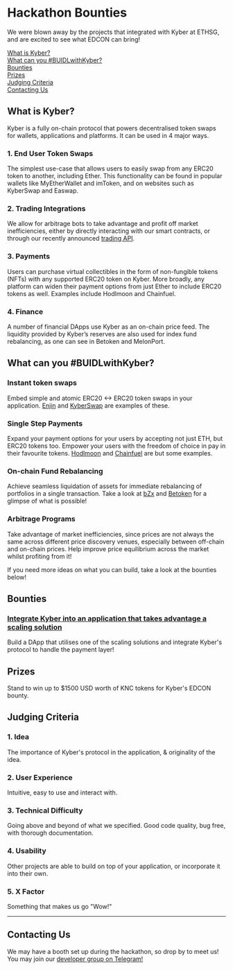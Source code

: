 # Hackathon Bounties
We were blown away by the projects that integrated with Kyber at ETHSG, and are excited to see what EDCON can bring!

<!-- Table Of Contents-->
[What is Kyber?](#what-is-kyber)<br>
[What can you #BUIDLwithKyber?](#what-can-you-buidlwithkyber)<br>
[Bounties](#bounties)<br>
[Prizes](#prizes)<br>
[Judging Criteria](#judging-criteria)<br>
[Contacting Us](#contacting-us)

## What is Kyber?
Kyber is a fully on-chain protocol that powers decentralised token swaps for wallets, applications and platforms. It can be used in 4 major ways.

### 1. End User Token Swaps
The simplest use-case that allows users to easily swap from any ERC20 token to another, including Ether. This functionality can be found in popular wallets like MyEtherWallet and imToken, and on websites such as KyberSwap and Easwap.

### 2. Trading Integrations
We allow for arbitrage bots to take advantage and profit off market inefficiencies, either by directly interacting with our smart contracts, or through our recently announced [trading API](https://blog.kyber.network/introducing-the-kyber-trading-api-b30550645b74).

### 3. Payments
Users can purchase virtual collectibles in the form of non-fungible tokens (NFTs) with any supported ERC20 token on Kyber. More broadly, any platform can widen their payment options from just Ether to include ERC20 tokens as well. Examples include Hodlmoon and Chainfuel.

### 4. Finance
A number of financial DApps use Kyber as an on-chain price feed. The liquidity provided by Kyber’s reserves are also used for index fund rebalancing, as one can see in Betoken and MelonPort.


## What can you #BUIDLwithKyber?

### Instant token swaps
Embed simple and atomic ERC20 <-> ERC20 token swaps in your application. [Enjin](https://blog.kyber.network/enjin-wallet-integrates-kyber-to-enable-in-wallet-token-swaps-476a08f9bf9a) and [KyberSwap](https://kyberswap.com/swap/eth-knc) are examples of these.

### Single Step Payments
Expand your payment options for your users by accepting not just ETH, but ERC20 tokens too. Empower your users with the freedom of choice in pay in their favourite tokens. [Hodlmoon](https://blog.kyber.network/hodlmoon-to-integrate-kybers-woocommerce-plugin-and-accept-token-payments-6baeda65c10e) and [Chainfuel](https://www.chainfuel.com/blog/chainfuel-integrates-kyberwidget-to-accept-erc20-tokens-for-telegram-community-management-automation) are but some examples.

### On-chain Fund Rebalancing
Achieve seamless liquidation of assets for immediate rebalancing of portfolios in a single transaction. Take a look at [bZx](https://medium.com/@b0xNet/kyber-bzx-b6f5330289a6) and [Betoken](https://medium.com/betoken/6-primordial-reasons-to-build-a-decentralized-hedge-fund-with-kyber-1bbb3ed6a4d9) for a glimpse of what is possible!

### Arbitrage Programs
Take advantage of market inefficiencies, since prices are not always the same across different price discovery venues, especially between off-chain and on-chain prices. Help improve price equilibrium across the market whilst profiting from it!

If you need more ideas on what you can build, take a look at the bounties below!

## Bounties
### [Integrate Kyber into an application that takes advantage a scaling solution](https://github.com/KyberNetwork/hackathon-bounties/issues/15)
Build a DApp that utilises one of the scaling solutions and integrate Kyber's protocol to handle the payment layer!

## Prizes
Stand to win up to $1500 USD worth of KNC tokens for Kyber's EDCON bounty.

## Judging Criteria
### 1. Idea
The importance of Kyber's protocol in the application, & originality of the idea.

### 2. User Experience
Intuitive, easy to use and interact with.

### 3. Technical Difficulty
Going above and beyond of what we specified. Good code quality, bug free, with thorough documentation.

### 4. Usability
Other projects are able to build on top of your application, or incorporate it into their own.

### 5. X Factor
Something that makes us go "Wow!"

---

## Contacting Us
We may have a booth set up during the hackathon, so drop by to meet us!
You may join our [developer group on Telegram!](https://t.me/kyberdeveloper)
